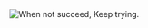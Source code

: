 <picture> 

<img alt="When not succeed, Keep trying." src="https://i.imgur.com/ZF3TgZE.jpg">

</picture> 
